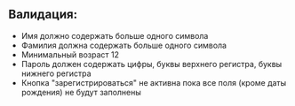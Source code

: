 ## Валидация:
 - Имя должно содержать больше одного символа
 - Фамилия должна содержать больше одного символа
 - Минимальный возраст 12
 - Пароль должен содержать цифры, буквы верхнего регистра, буквы нижнего регистра
 - Кнопка "зарегистрироваться" не активна пока все поля (кроме даты рождения) не будут заполнены
